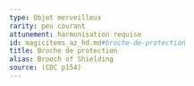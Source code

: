 ```yaml
---
type: Objet merveilleux
rarity: peu courant
attunement: harmonisation requise
id: magicitems_az_hd.md#broche-de-protection
title: Broche de protection
alias: Brooch of Shielding
source: (CDC p154)
---
```


